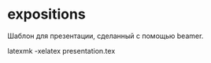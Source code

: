 # expositions
Шаблон для презентации, сделанный с помощью beamer.

latexmk -xelatex presentation.tex
